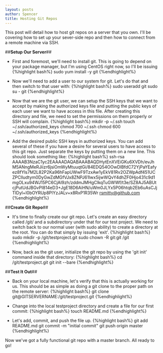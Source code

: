 ```yaml
---
layout: posts
author: Spencer
title: Hosting Git Repos
---
```


This post will detail how to host git repos on a server that you own. I'll be covering how to set up your sever-side repo and then how to connect from a remote machine via SSH.

##**Setup Our Server**##
* First and foremost, we'll need to install git. This is going to depend on your package manager, but I'm using CentOS right now, so I'll be issuing 
{%highlight bash%}
sudo yum install -y git
{%endhighlight%}

* Now we'll need to add a user to our system for git. Let's do that and then switch to that user with:
{%highlight bash%}
sudo useradd git
sudo su - git
{%endhighlight%}

* Now that we are the git user, we can setup the SSH keys that we want to accept by making the authorized keys file and putting the public keys of each user we want to have access in this file. After creating this directory and file, we need to set the permissions on them properly or SSH will complain.
{%highlight bash%}
mkdir -p ~/.ssh
touch ~/.ssh/authorized_keys
chmod 700 ~/.ssh
chmod 600 ~/.ssh/authorized_keys
{%endhighlight%}

* Add the desired public SSH keys in authorized keys. You can add several of these if you have a desire for several users to have access to this git repo. Just separate the keys by putting them on a new line. This should look something like:
{%highlight bash%}
ssh-rsa AAAAB3NzaC1yc2EAAAADAQABAAABAQDHytEnXVEiGKu6XVDh/evJhM5ANngMeRJiizr6jsiOmWyMtuuqtGi/84EDQ54OOwDlBfdC72YjPaYEafyez8fYls7M2L82P2Ka96hFapUWwF9TzxAw1yEkV81Rv2OZWpAdf451UCZPClludtym0DyGwZdMGfVJx8ZNPJ61lwx5ijwWQvY4dhZF0Hjo431c9d1mgOLxu94WJ15PC6CjAI9zh/zddmJMHgClkqTuGWWf/t3e/SZ8AJ5ABUtcjPutUdJBGvPI814eD3+JgE18D6AiHN/uWm0JLYx5P06htqb2Eb6uAsCJjTIDyl+I0bOYRUp8PlYzJALv+x8RxP1R35Wr rsmitty@github.com
{%endhighlight%}

##**Create Git Repo**##

* It's time to finally create our git repo. Let's create an easy directory called /git/ and a subdirectory under that for our test project. We need to switch back to our normal user (with sudo ability) to create a directory at the root. You can do that simply by issuing 'exit'.
{%highlight bash%}
sudo mkdir -p /git/testproject.git
sudo chown -R git:git /git
{%endhighlight%}

* Now, back as the git user, initialize the git repo by using the 'git init' command inside that directory:
{%highlight bash%}
cd /git/testproject.git
git init --bare
{%endhighlight%}

##**Test It Out**##

* Back on your local machine, let's verify that this is actually working for us. This should be as simple as doing a git clone to the proper path on the remote server:
{%highlight bash%}
git clone git@GITSERVERNAME:/git/testproject.git
{%endhighlight%}

* Change into the local testproject directory and create a file for our first commit:
{%highlight bash%}
touch README.md
{%endhighlight%}

* Let's add, commit, and push the file up.
{%highlight bash%}
git add README.md
git commit -m "initial commit"
git push origin master
{%endhighlight%}

Now we've got a fully functional git repo with a master branch. All ready to go!
